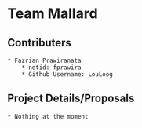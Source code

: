 # Team Mallard

## Contributers
	* Fazrian Prawiranata
		* netid: fprawira
		* Github Username: LouLoog
## Project Details/Proposals
	* Nothing at the moment
